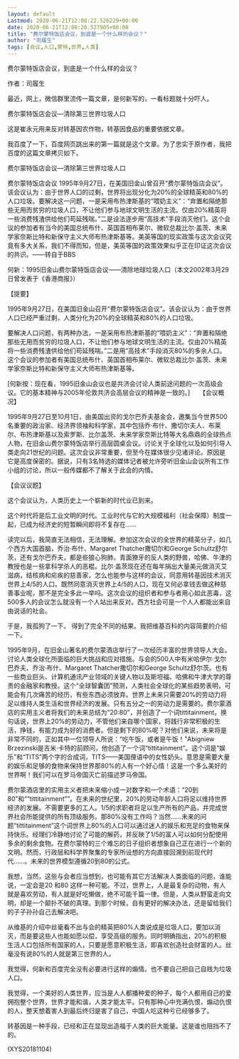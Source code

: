 ```yaml
---
layout: default
Lastmod: 2020-06-21T12:08:22.526229+00:00
date: 2020-06-21T12:08:20.527905+00:00
title: "费尔蒙特饭店会议，到底是一个什么样的会议？"
author: "司履生"
tags: [会议,人口,蒙特,世界,人类]
---
```


费尔蒙特饭店会议，到底是一个什么样的会议？

作者：司履生

最近，网上，微信群里流传一篇文章，是何新写的，一看标题就十分吓人。

费尔蒙特饭店会议—清除第三世界垃圾人口

这是崔永元用来反对转基因农作物，转基因食品的重要依据文章。

我百度了一下，百度网页跳出来的第一篇就是这个文章。为了忠实于原作者，我把百度的这篇文章拷贝如下。

费尔蒙特饭店会议—清除第三世界垃圾人口

费尔蒙特饭店会议 1995年9月27日，在美国旧金山曾召开“费尔蒙特饭店会议”。该会议认为：由于世界人口的过剩，世界将出现分化为20%的全球精英和80%的人口垃圾。要解决这一问题，一是采用布热津斯基的“喂奶主义”：“弃置和隔绝那些无用而贫穷的垃圾人口，不让他们参与地球文明生活的主流。仅由20%精英将一些消费残渣供给他们苟延残喘。”二是设法逐步用“高技术”手段消灭他们。这个会议的参加者有当今的美国总统布什、英国首相布莱尔、微软总裁比尔·盖茨、未来学家奈斯比特和新保守主义大师布热津斯基等。美英等国的现实政策与这次会议究竟有多大关系，我们不得而知，但是，美英等国的政策效果似乎正在印证这次会议的共识。——转自于BBS

何新：1995旧金山费尔蒙特饭店会议——清除地球垃圾人口（本文2002年3月29日曾发表于《香港商报》）

【提要】

1995年9月27日，在美国旧金山召开“费尔蒙特饭店会议”。该会议认为：由于世界人口已经严重过剩，人类分化为20%的全球精英和80%的人口垃圾。

要解决人口问题，有两种办法，一是采用布热津斯基的“喂奶主义”：“弃置和隔绝那些无用而贫穷的垃圾人口，不让他们参与地球文明生活的主流。仅由20%精英将一些消费残渣供给他们苟延残喘。”二是用“高技术”手段消灭80%的多余人口。这个会议的参加者有美国总统布什、英国首相布莱尔、微软总裁比尔·盖茨、未来学家奈斯比特和新保守主义大师布热津斯基等。

[何新按：现在看，1995旧金山会议也是共济会讨论人类前途问题的一次高级会议。它的基本精神与2005年伦敦共济会高层会议的精神是一致的。]　　【会议概况】

1995年9月27日至10月1日，由美国出资的戈尔巴乔夫基金会，邀集当今世界500名重要的政治家、经济界领袖和科学家，其中包括乔·布什、撒切尔夫人、布莱尔、布热津斯基以及索罗斯、比尔盖茨、未来学家奈斯比特等大名鼎鼎的全球热点人物，在旧金山费尔蒙特饭店举行高层圆桌会议。讨论关于全球化以及如何引导人类走向21世纪的问题。这次会议非常重要，但至今在媒体很少见诸评论。原因是它是高度保密的。据说，只有3名特选的媒体记者被允许旁听旧金山会议所有工作小组的讨论，所以一般传媒都不了解关于此会的内情。

【会议议题】

这个会议认为，人类历史上一个崭新的时代业已到来。

这个时代将是后工业文明的时代。工业时代与它的大规模福利（社会保障）制度一起，已成为经济史的短暂瞬间即将不复存在……

读完以后，我简直无法相信，无法理解。参加这次会议的全世界的精英分子，如几个西方大国首脑，乔治·布什、Margaret Thatcher撒切尔和George Schultz舒尔茨，还有戈尔巴乔夫，都是些狼心狗肺，青面獠牙的反人类的野兽，哈佛、牛津的教授也是一些拿科学杀人的恶棍。比尔·盖茨现在还在每年捐出大量美元做消灭艾滋病，结核病和疟疾的慈善家，怎么也能参与这样的会议，同意用转基因技术消灭世界上4/5的人口。既然同意消灭世界上4/5的人口，现在又何必拿钱去做这种慈善事业呢，那不是完全多此一举吗。这次会议的组织者和参与者用心如此恶毒，这500多人的会议怎么就没有一个人站出来反对。西方社会可是一个人人都能出来自由说话的社会。

于是，我孤狗了一下。 得到了完全不同的结果。我把维基百科的内容简要的介绍一下。

1995年9月，在旧金山著名的费尔蒙酒店举行了一次经历丰富的世界领导人大会。讨论人类全球化所面临的巨大挑战和应对措施。与会的500人中有米哈伊尔·戈尔巴乔夫、乔治·布什、Margaret Thatcher撒切尔和George Schultz舒尔茨。也有一些商业巨头、计算机通讯产业领域的关键人物以及斯坦福、哈佛和牛津大学的尊贵的金融家和教授。这个“全球智囊团”预测，人类社会全球化的某些趋势表明，可能会有几次痛苦的经历，有些东西必须放弃。世界上未来只需要20%的劳动力将足以维持人类生活和世界经济的发展。只有五分之一的劳动力是需要的。费尔蒙酒店的实用主义者将我们的未来总结为“20:80”，并创造了一个词tittitainment。换句话说，世界上20%的劳动力，不管他们来自哪个国家，将践行非常积极的生活，挣钱，有能力成为好的消费者。但是剩下的80%呢？对他们来说，未来将是非常不同的，正如其中一位领导人所说：“吃午饭，或者是午饭！”Abigniew Brzezinski是吉米·卡特的前顾问，他创造了一个词“tittitainment”。这个词是“娱乐”和“TITS”两个字的合成词，TITS——美国俚语中的女性奶头。意思是需要大量的娱乐和足够的食物来保持世界那80%的人有一个好心情！这是一个多么美好的世界啊！我们可以在罗马帝国灭亡前描述罗马帝国。

费尔蒙酒店里的实用主义者把未来缩小成一对数字和一个术语：“20到80”和““tittitainment””。在未来的世纪里，20%的劳动年龄人口将足以维持世界经济的发展。不需要更多的工人。1/5的求职者将足以生产所有的产品，并完成世界社会所能提供的所有顶级服务。那80%没有工作吗？当然……未来的问题“tittitainment”这个词世界上80%的人口可以通过迷人的娱乐和充足的食物来保持快乐。经理们冷静地讨论了可能的解药，并反映了1/5的富人可以如何分配使用多余的剩余食物。在费尔蒙特的三个难忘的日子组织者想象自己正在进行一个新的文明。然而，行政层和科学界聚集的专家所设想的方向直接回溯到前现代时代……。未来的世界模型遵循20到80的公式。

我想，当然，这些与会者应当想到，也可能有其它方法解决人类面临的问题，谁能说，一定会是20 和80 这样一种可能。不过，世界上，人是最复杂的动物，有人就是喜欢劳动，有人就是好吃懒做，绝不可能千篇一律。但是，人类从野蛮走向文明，却是一个颠扑不破的真理。到那个时候，自有更好的解决办法，还是留给我们的子子孙孙自己去解决吧。

从维基的介绍中丝毫看不出与会的精英把80%人类说成是垃圾人口，要加以消灭，而是要这些人也能如愿以偿，享受高级的服务。同时明确指出，20%的积极生活人口包括所有国家的人，只要是愿意积极生活，即喜欢创造社会财富的人。丝毫没有说80%的人就是第三世界的人。

我觉得，何新和百度完全没有必要进行这样的煽情。也不要自己把自己自贱为垃圾人口。

我觉得，一个美好的人类世界，应当是人人都播种爱的种子，每个人都用自己的爱拥抱整个世界，世界才能和谐，人类才能太平。只有那种心中充满仇恨，煽动仇恨的人，整天想着害人到最后终归是害了自己，中国人吃这种亏已经够多了。

转基因是一种手段，已经和正在显现出造福于人类的巨大能量。这是谁也阻挡不了的。

(XYS20181104)

